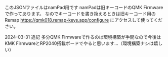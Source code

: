このJSONファイルはnamPad用です
namPadは旧キーコードのQMK Firmwareで作ってあります。
なのでキーコードを書き換えるときは旧キーコード用のRemap https://qmk018.remap-keys.app/configure にアクセスして使ってください。

2024-03-31 追記
多分QMK Firmwareで作るのは環境構築が手間なので今後はKMK FirmwareとRP2040搭載ボードでやると思います…（環境構築ナシは嬉しい）    
